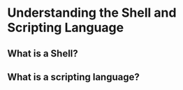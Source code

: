 # Understanding the Shell and Scripting Language

## What is a Shell?

## What is a scripting language?
